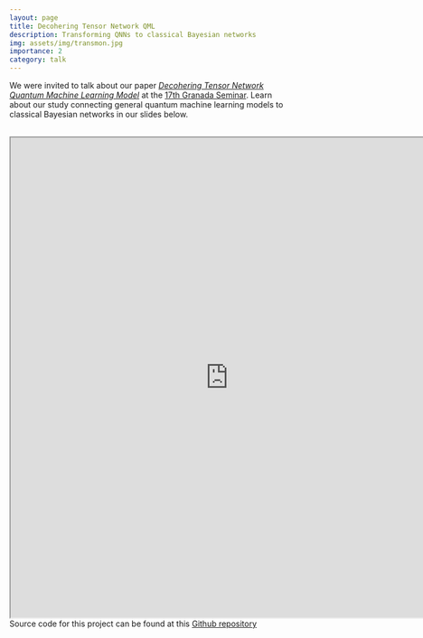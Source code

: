 ```yaml
---
layout: page
title: Decohering Tensor Network QML
description: Transforming QNNs to classical Bayesian networks
img: assets/img/transmon.jpg
importance: 2
category: talk
---
```


We were invited to talk about our paper <a href="https://link.springer.com/epdf/10.1007/s42484-022-00095-9?sharing_token=juY2ONwZu6BxL3Pr4yNZdfe4RwlQNchNByi7wbcMAY46VNXljuQS_H5IuIBH2IzJo-KLgq6brIAUe1T9vl4D8Ob9uJDCsXwFT0VN6vgYuJl-YhIn2xo5cdFaKQlJqC3M0UJ\_d7U1oj2VUiV6ly7wS0Dgb95hBhq6GX0M\_SjFHe4=">*Decohering Tensor Network Quantum Machine Learning Model*</a> at the <a href="https://granadaseminar.com/">17th Granada Seminar</a>. Learn about our study connecting general quantum machine learning models to classical Bayesian networks in our slides below. 
<!--Also check us out at the <a href="https://meetings.aps.org/Meeting/MAR22/Session/T40.13">2024 American Physical Society (APS) March Meeting</a>.-->
<br>
<iframe src="https://drive.google.com/file/d/1-pPFqqp73LkWdxx78mfdg6QmlqDHDvCJ/preview" width="770" height="850" allow="autoplay"></iframe>
<br>
Source code for this project can be found at this <a href="https://github.com/HaoranLiao/dephased_ttn_mera">Github repository</a>
